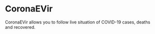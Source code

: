 # CoronaEVir
CoronaEVir allows you to follow live situation of COVID-19 cases, deaths and recovered.
